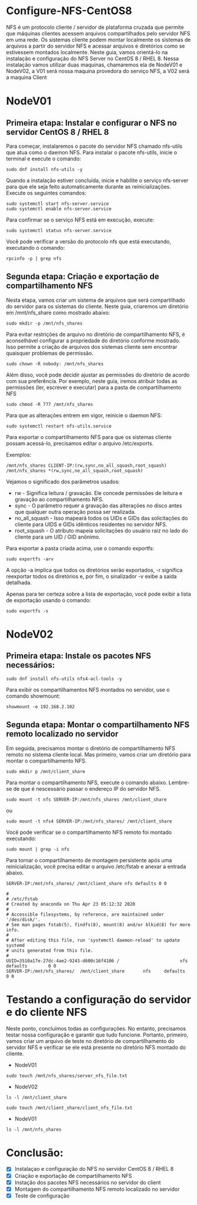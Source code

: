 # Configure-NFS-CentOS8
NFS é um protocolo cliente / servidor de plataforma cruzada que permite que máquinas clientes acessem arquivos compartilhados pelo servidor NFS em uma rede. Os sistemas cliente podem montar localmente os sistemas de arquivos a partir do servidor NFS e acessar arquivos e diretórios como se estivessem montados localmente. Neste guia, vamos orientá-lo na instalação e configuração do NFS Server no CentOS 8 / RHEL 8. Nessa instalação vamos utilizar duas maquinas, chamaremos ela de NodeV01 e NodeV02, a V01 será nossa maquina provedora do serviço NFS, a V02 será a maquina Client 

# NodeV01

## Primeira etapa: Instalar e configurar o NFS no servidor CentOS 8 / RHEL 8
Para começar, instalaremos o pacote do servidor NFS chamado nfs-utils que atua como o daemon NFS. Para instalar o pacote nfs-utils, inicie o terminal e execute o comando:

```console
sudo dnf install nfs-utils -y
```
Quando a instalação estiver concluída, inicie e habilite o serviço nfs-server para que ele seja feito automaticamente durante as reinicializações. Execute os seguintes comandos:

```console
sudo systemctl start nfs-server.service
sudo systemctl enable nfs-server.service
```

Para confirmar se o serviço NFS está em execução, execute:

```console
sudo systemctl status nfs-server.service
```

Você pode verificar a versão do protocolo nfs que está executando, executando o comando:

```console
rpcinfo -p | grep nfs
```

## Segunda etapa: Criação e exportação de compartilhamento NFS
Nesta etapa, vamos criar um sistema de arquivos que será compartilhado do servidor para os sistemas do cliente. Neste guia, criaremos um diretório em /mnt/nfs_share como mostrado abaixo:

```console
sudo mkdir -p /mnt/nfs_shares
```

Para evitar restrições de arquivo no diretório de compartilhamento NFS, é aconselhável configurar a propriedade do diretório conforme mostrado. Isso permite a criação de arquivos dos sistemas cliente sem encontrar quaisquer problemas de permissão.

```console
sudo chown -R nobody: /mnt/nfs_shares
```

Além disso, você pode decidir ajustar as permissões do diretório de acordo com sua preferência. Por exemplo, neste guia, iremos atribuir todas as permissões (ler, escrever e executar) para a pasta de compartilhamento NFS

```console
sudo chmod -R 777 /mnt/nfs_shares
```

Para que as alterações entrem em vigor, reinicie o daemon NFS:

```console
sudo systemctl restart nfs-utils.service
```

Para exportar o compartilhamento NFS para que os sistemas cliente possam acessá-lo, precisamos editar o arquivo /etc/exports. </br>

Exemplos: 
```properties
/mnt/nfs_shares CLIENT-IP:(rw,sync,no_all_squash,root_squash)
/mnt/nfs_shares *(rw,sync,no_all_squash,root_squash)
```
Vejamos o significado dos parâmetros usados:

- rw  - Significa leitura / gravação. Ele concede permissões de leitura e gravação ao compartilhamento NFS.
- sync - O parâmetro requer a gravação das alterações no disco antes que qualquer outra operação possa ser realizada.
- no_all_squash - Isso mapeará todos os UIDs e GIDs das solicitações do cliente para UIDS e GIDs idênticos residentes no servidor NFS.
- root_squash - O atributo mapeia solicitações do usuário raiz no lado do cliente para um UID / GID anônimo.

Para exportar a pasta criada acima, use o comando exportfs:

```console
sudo exportfs -arv
```

A opção -a implica que todos os diretórios serão exportados, -r significa reexportar todos os diretórios e, por fim, o sinalizador -v exibe a saída detalhada. </br>

Apenas para ter certeza sobre a lista de exportação, você pode exibir a lista de exportação usando o comando:

```console
sudo exportfs -s
```

# NodeV02

## Primeira etapa: Instale os pacotes NFS necessários: 

```console
sudo dnf install nfs-utils nfs4-acl-tools -y
```

Para exibir os compartilhamentos NFS montados no servidor, use o comando showmount:

```console
showmount -e 192.168.2.102
```

## Segunda etapa: Montar o compartilhamento NFS remoto localizado no servidor

Em seguida, precisamos montar o diretório de compartilhamento NFS remoto no sistema cliente local. Mas primeiro, vamos criar um diretório para montar o compartilhamento NFS.

```console
sudo mkdir p /mnt/client_share
```
Para montar o compartilhamento NFS, execute o comando abaixo. Lembre-se de que é nescessário passar o endereço IP do servidor NFS.

```console
sudo mount -t nfs SERVER-IP:/mnt/nfs_shares /mnt/client_share
```
ou
```console
sudo mount -t nfs4 SERVER-IP:/mnt/nfs_shares/ /mnt/client_share
```

Você pode verificar se o compartilhamento NFS remoto foi montado executando:
```console
sudo mount | grep -i nfs
```

Para tornar o compartilhamento de montagem persistente após uma reinicialização, você precisa editar o arquivo /etc/fstab e anexar a entrada abaixo.

```properties
SERVER-IP:/mnt/nfs_shares/ /mnt/client_share nfs defaults 0 0
```
```properties
#
# /etc/fstab
# Created by anaconda on Thu Apr 23 05:12:32 2020
#
# Accessible filesystems, by reference, are maintained under '/dev/disk/'.
# See man pages fstab(5), findfs(8), mount(8) and/or blkid(8) for more info.
#
# After editing this file, run 'systemctl daemon-reload' to update systemd
# units generated from this file.
#
UUID=3510a17e-27dc-4ae2-9243-d600c16f4106 /                       xfs     defaults        0 0
SERVER-IP:/mnt/nfs_shares/  /mnt/client_share       nfs     defaults        0 0
```

# Testando a configuração do servidor e do cliente NFS

Neste ponto, concluímos todas as configurações. No entanto, precisamos testar nossa configuração e garantir que tudo funcione. Portanto, primeiro, vamos criar um arquivo de teste no diretório de compartilhamento do servidor NFS e verificar se ele está presente no diretório NFS montado do cliente.

- NodeV01
```console
sudo touch /mnt/nfs_shares/server_nfs_file.txt
```

- NodeV02
```console
ls -l /mnt/client_share
```
```console
sudo touch /mnt/client_share/client_nfs_file.txt
```

- NodeV01
```console
ls -l /mnt/nfs_shares
```
# Conclusão:
- [x] Instalaçao e configuração do NFS no servidor CentOS 8 / RHEL 8
- [x] Criação e exportação de compartilhamento NFS
- [x] Instação dos pacotes NFS necessários no servidor do client
- [x] Montagem do compartilhamento NFS remoto localizado no servidor
- [x] Teste de configuração
